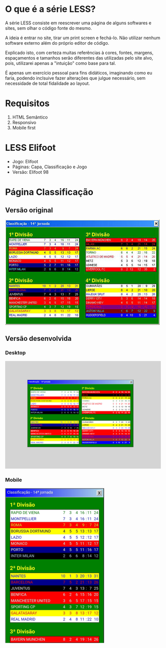 # O que é a série LESS?

A série LESS consiste em reescrever uma página de alguns softwares e sites, sem olhar o código fonte do mesmo.

A ideia é entrar no site, tirar um print screen e fechá-lo. Não utilizar nenhum software externo além do próprio editor de código.

Explicado isto, com certeza muitas referências à cores, fontes, margens, espaçamentos e tamanhos serão diferentes das utilizadas pelo site alvo, pois, utilizarei apenas a "intuição" como base para tal.

É apenas um exercício pessoal para fins didáticos, imaginando como eu faria, podendo inclsuive fazer alterações que julgue necessário, sem necessidade de total fidalidade ao layout.

# Requisitos

1. HTML Semântico
2. Responsivo
3. Mobile first

# LESS Elifoot

* Jogo: Elifoot
* Páginas: Capa, Classificação e Jogo
* Versão: Elifoot 98

# Página Classificação

## Versão original

<img src="./assets/img/standing-base.jpg" />

## Versão desenvolvida

### Desktop

<img src="./assets/img/standing-less-desktop.jpg" />

### Mobile

<img src="./assets/img/standing-less-mobile.jpg" width=320 />
